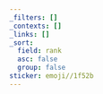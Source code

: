 ```yaml
---
_filters: []
_contexts: []
_links: []
_sort:
  field: rank
  asc: false
  group: false
sticker: emoji//1f52b
---
```

